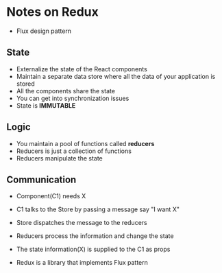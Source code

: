 # Notes on Redux

* Flux design pattern

## State
* Externalize the state of the React components
* Maintain a separate data store where all the data of your application is stored
* All the components share the state
* You can get into synchronization issues
* State is **IMMUTABLE**

## Logic

* You maintain a pool of functions called **reducers**
* Reducers is just a collection of functions
* Reducers manipulate the state

## Communication

* Component(C1) needs X
* C1 talks to the Store by passing a message say "I want X"
* Store dispatches the message to the reducers
* Reducers process the information and change the state
* The state information(X) is supplied to the C1 as props


* Redux is a library that implements Flux pattern












